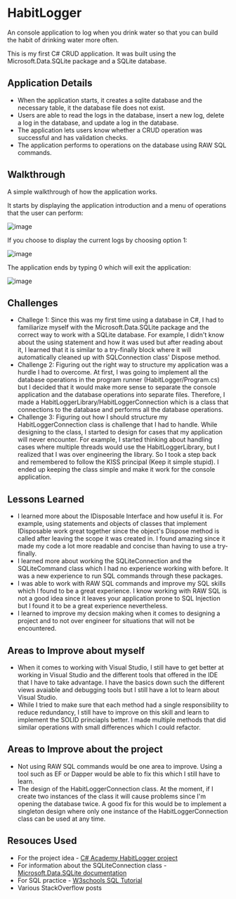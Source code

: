# HabitLogger

An console application to log when you drink water so that you can build the habit of drinking water more often.

This is my first C# CRUD application. It was built using the Microsoft.Data.SQLite package and a SQLite database.

## Application Details
- When the application starts, it creates a sqlite database and the necessary table, it the database file does not exist.
- Users are able to read the logs in the database, insert a new log, delete a log in the database, and update a log in the database.
- The application lets users know whether a CRUD operation was successful and has validation checks.
- The application performs to operations on the database using RAW SQL commands.


## Walkthrough

A simple walkthrough of how the application works.

It starts by displaying the application introduction and a menu of operations that the user can perform:

![image](https://user-images.githubusercontent.com/69612398/209496080-f3828e7b-23ea-4b81-ba07-34d3842348d8.png)

If you choose to display the current logs by choosing option 1:

![image](https://user-images.githubusercontent.com/69612398/209496252-0e35a92a-8f87-4fd1-ac04-d208ab5d6e94.png)


The application ends by typing 0 which will exit the application:

![image](https://user-images.githubusercontent.com/69612398/209496300-9b150f51-4441-41ff-9b8e-c9dab4b2031f.png)


## Challenges
- Challege 1:  Since this was my first time using a database in C#, I had to familiarize myself with the Microsoft.Data.SQLite package and the correct way
to work with a SQLite database. For example, I didn't know about the using statement and how it was used but after reading about it, I learned that
it is similar to a try-finally block where it will automatically cleaned up with SQLConnection class' Dispose method.
- Challenge 2: Figuring out the right way to structure my application was a hurdle I had to overcome. At first, I was going to implement all the database operations
in the program runner (HabitLogger/Program.cs) but I decided that it would make more sense to separate the console application and the database operations
into separate files. Therefore, I made a HabitLoggerLibrary/HabitLoggerConnection which is a class that connections to the database and performs all the database
operations.
- Challenge 3: Figuring out how I should structure my HabitLoggerConnection class is challenge that I had to handle. While designing to the class, I started to design for cases that my application will never encounter. For example, I started thinking about handling cases where multiple threads would use the HabitLoggerLibrary, but I realized that I was over engineering the library. So I took a step back and remembered to follow the KISS principal (Keep it simple stupid). I ended up keeping the class simple and make it work for the console application. 

## Lessons Learned
- I learned more about the IDisposable Interface and how useful it is. For example, using statements and objects of classes that implement IDisposable work great together since the object's Dispose method is called after leaving the scope it was created in. I found amazing since it made my code a lot more readable and concise than having to use a try-finally.
- I learned more about working the SQLiteConnection and the SQLiteCommand class which I had no experience working with before. It was a new experience to run SQL commands through these packages.
- I was able to work with RAW SQL commands and improve my SQL skills which I found to be a great experience. I know working with RAW SQL is not a good idea since it leaves your application prone to SQL Injection but I found it to be a great experience nevertheless. 
- I learned to improve my decsion making when it comes to designing a project and to not over engineer for situations that will not be encountered.

## Areas to Improve about myself
- When it comes to working with Visual Studio, I still have to get better at working in Visual Studio and the different tools that offered in the IDE that I have to take advantage. I have the basics down such the different views avaiable and debugging tools but I still have a lot to learn about Visual Studio.
- While I tried to make sure that each method had a single responsibility to reduce redundancy, I still have to improve on this skill and learn to implement the SOLID princiapls better. I made multiple methods that did similar operations with small differences which I could refactor.


## Areas to Improve about the project
- Not using RAW SQL commands would be one area to improve. Using a tool such as EF or Dapper would be able to fix this which I still have to learn.
- The design of the HabitLoggerConnection class. At the moment, if I create two instances of the class it will cause problems since I'm opening the database twice. A good fix for this would be to implement a singleton design where only one instance of the HabitLoggerConnection class can be used at any time. 


## Resouces Used
- For the project idea - [C# Academy HabitLogger project](https://www.thecsharpacademy.com/project/12)
- For information about the SQLiteConnection class - [Microsoft.Data.SQLite documentation](https://learn.microsoft.com/en-us/dotnet/standard/data/sqlite/?tabs=netcore-cli)
- For SQL practice - [W3schools SQL Tutorial](https://www.w3schools.com/sql/) 
- Various StackOverflow posts

